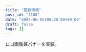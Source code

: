 ```yaml
---
title: "更新情報"
post_id: "3108"
date: "2004-06-05T00:00:00+09:00"
draft: false
tags: []
---
```



ロゴ画像兼バナーを実装。
